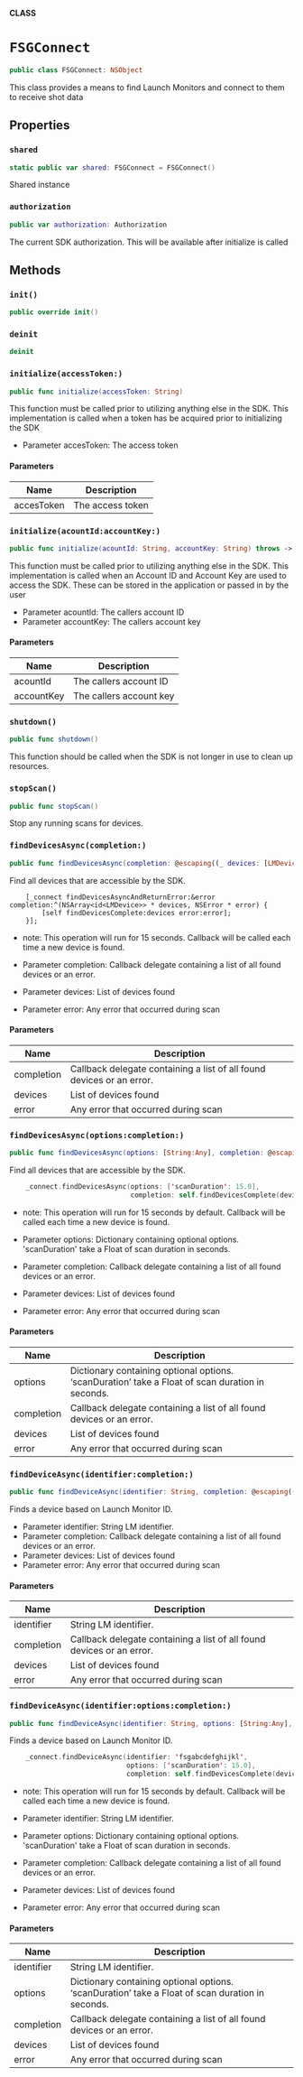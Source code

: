 **CLASS**

# `FSGConnect`

```swift
public class FSGConnect: NSObject
```

This class provides a means to find Launch Monitors and connect to them to receive shot data

## Properties
### `shared`

```swift
static public var shared: FSGConnect = FSGConnect()
```

Shared instance

### `authorization`

```swift
public var authorization: Authorization
```

The current SDK authorization. This will be available after initialize is called

## Methods
### `init()`

```swift
public override init()
```

### `deinit`

```swift
deinit
```

### `initialize(accessToken:)`

```swift
public func initialize(accessToken: String)
```

This function must be called prior to utilizing anything else in the SDK. This
implementation is called when a token has be acquired prior to initializing the SDK

- Parameter accesToken: The access token

#### Parameters

| Name | Description |
| ---- | ----------- |
| accesToken | The access token |

### `initialize(acountId:accountKey:)`

```swift
public func initialize(acountId: String, accountKey: String) throws -> Void
```

This function must be called prior to utilizing anything else in the SDK. This
implementation is called when an Account ID and Account Key are used to access
the SDK. These can be stored in the application or passed in by the user

- Parameter acountId: The callers account ID
- Parameter accountKey: The callers account key

#### Parameters

| Name | Description |
| ---- | ----------- |
| acountId | The callers account ID |
| accountKey | The callers account key |

### `shutdown()`

```swift
public func shutdown()
```

This function should be called when the SDK is not longer in use to clean up resources.

### `stopScan()`

```swift
public func stopScan()
```

Stop any running scans for devices.

### `findDevicesAsync(completion:)`

```swift
public func findDevicesAsync(completion: @escaping((_ devices: [LMDevice]?, _ error: Error?) -> Void)) throws -> Void
```

Find all devices that are accessible by the SDK.

```objc
    [_connect findDevicesAsyncAndReturnError:&error completion:^(NSArray<id<LMDevice>> * devices, NSError * error) {
        [self findDevicesComplete:devices error:error];
    }];
```

- note: This operation will run for 15 seconds.  Callback will be called each time a new device is found.

- Parameter completion: Callback delegate containing a list of all found devices or an error.
- Parameter devices: List of devices found
- Parameter error: Any error that occurred during scan

#### Parameters

| Name | Description |
| ---- | ----------- |
| completion | Callback delegate containing a list of all found devices or an error. |
| devices | List of devices found |
| error | Any error that occurred during scan |

### `findDevicesAsync(options:completion:)`

```swift
public func findDevicesAsync(options: [String:Any], completion: @escaping((_ devices: [LMDevice]?, _ error: Error?) -> Void)) throws -> Void
```

Find all devices that are accessible by the SDK.

```swift
    _connect.findDevicesAsync(options: ['scanDuration': 15.0], 
                              completion: self.findDevicesComplete(devices:error:))
```

- note: This operation will run for 15 seconds by default.  Callback will be called each time a new device is found.

- Parameter options: Dictionary containing optional options.  'scanDuration' take a Float of scan duration in seconds.
- Parameter completion: Callback delegate containing a list of all found devices or an error.
- Parameter devices: List of devices found
- Parameter error: Any error that occurred during scan

#### Parameters

| Name | Description |
| ---- | ----------- |
| options | Dictionary containing optional options.  ‘scanDuration’ take a Float of scan duration in seconds. |
| completion | Callback delegate containing a list of all found devices or an error. |
| devices | List of devices found |
| error | Any error that occurred during scan |

### `findDeviceAsync(identifier:completion:)`

```swift
public func findDeviceAsync(identifier: String, completion: @escaping((_ devices: [LMDevice]?, _ error: Error?) -> Void)) throws -> Void
```

Finds a device based on Launch Monitor ID.

- Parameter identifier: String LM identifier.
- Parameter completion: Callback delegate containing a list of all found devices or an error.
- Parameter devices: List of devices found
- Parameter error: Any error that occurred during scan

#### Parameters

| Name | Description |
| ---- | ----------- |
| identifier | String LM identifier. |
| completion | Callback delegate containing a list of all found devices or an error. |
| devices | List of devices found |
| error | Any error that occurred during scan |

### `findDeviceAsync(identifier:options:completion:)`

```swift
public func findDeviceAsync(identifier: String, options: [String:Any], completion: @escaping((_ devices: [LMDevice]?, _ error: Error?) -> Void)) throws -> Void
```

Finds a device based on Launch Monitor ID.

```swift
    _connect.findDeviceAsync(identifier: 'fsgabcdefghijkl', 
                             options: ['scanDuration': 15.0], 
                             completion: self.findDevicesComplete(devices:error:))
```

- note: This operation will run for 15 seconds by default.  Callback will be called each time a new device is found.

- Parameter identifier: String LM identifier.
- Parameter options: Dictionary containing optional options.  'scanDuration' take a Float of scan duration in seconds.
- Parameter completion: Callback delegate containing a list of all found devices or an error.
- Parameter devices: List of devices found
- Parameter error: Any error that occurred during scan

#### Parameters

| Name | Description |
| ---- | ----------- |
| identifier | String LM identifier. |
| options | Dictionary containing optional options.  ‘scanDuration’ take a Float of scan duration in seconds. |
| completion | Callback delegate containing a list of all found devices or an error. |
| devices | List of devices found |
| error | Any error that occurred during scan |